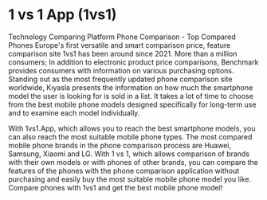 # 1 vs 1 App (1vs1)
Technology Comparing Platform
Phone Comparison - Top Compared Phones
Europe's first versatile and smart comparison price, feature comparison site 1vs1 has been around since 2021. More than a million consumers; In addition to electronic product price comparisons, Benchmark provides consumers with information on various purchasing options. Standing out as the most frequently updated phone comparison site worldwide, Kıyasla presents the information on how much the smartphone model the user is looking for is sold in a list. It takes a lot of time to choose from the best mobile phone models designed specifically for long-term use and to examine each model individually. 
 
With 1vs1.App, which allows you to reach the best smartphone models, you can also reach the most suitable mobile phone types. The most compared mobile phone brands in the phone comparison process are Huawei, Samsung, Xiaomi and LG. With 1 vs 1, which allows comparison of brands with their own models or with phones of other brands, you can compare the features of the phones with the phone comparison application without purchasing and easily buy the most suitable mobile phone model you like. Compare phones with 1vs1 and get the best mobile phone model!
